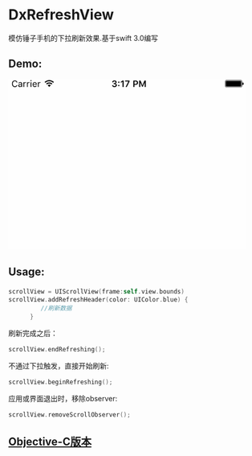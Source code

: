 # DxRefreshView


模仿锤子手机的下拉刷新效果.基于swift 3.0编写


Demo:
---

![image](image/refresh_header.gif)

Usage:
---

```Swift
scrollView = UIScrollView(frame:self.view.bounds)
scrollView.addRefreshHeader(color: UIColor.blue) {
         //刷新数据
      }
```

刷新完成之后：

```Swift
scrollView.endRefreshing();
```

不通过下拉触发，直接开始刷新:

```Swift
scrollView.beginRefreshing();
```

应用或界面退出时，移除observer:

```Swift
scrollView.removeScrollObserver();
```

[Objective-C版本](https://github.com/StevenDXC/DxRefreshView_OC)
---
